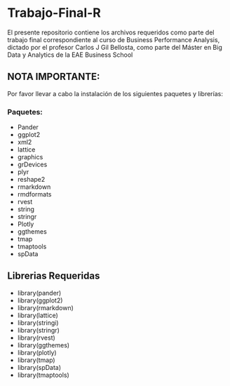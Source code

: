 # Trabajo-Final-R
El presente repositorio contiene los archivos requeridos como parte del trabajo final correspondiente al curso de Business Performance Analysis, dictado por el profesor Carlos J Gil Bellosta, como parte del Máster en Big Data y Analytics de la EAE Business School

## NOTA IMPORTANTE:

Por favor llevar a cabo la instalación de los siguientes paquetes y librerías:

### Paquetes:
* Pander
* ggplot2
* xml2
* lattice
* graphics
* grDevices
* plyr
* reshape2
* rmarkdown
* rmdformats
* rvest
* string
* stringr
* Plotly
* ggthemes
* tmap
* tmaptools
* spData

## Librerias Requeridas
* library(pander) 
* library(ggplot2)
* library(rmarkdown)
* library(lattice)
* library(stringi)
* library(stringr)
* library(rvest)
* library(ggthemes)
* library(plotly)
* library(tmap)
* library(spData)
* library(tmaptools)
